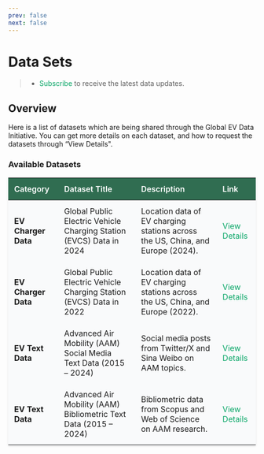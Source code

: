 ```yaml
---
prev: false
next: false
---
```


# Data Sets

> - [Subscribe](https://forms.office.com/Pages/ResponsePage.aspx?id=DQSIkWdsW0yxEjajBLZtrQAAAAAAAAAAAAMAAYrjOiZUNFdHUDFRQ0hZSFJLRTY5VEJKTE1GVllTOS4u) to receive the latest data updates.

## Overview
Here is a list of datasets which are being shared through the Global EV Data Initiative. You can get more details on each dataset, and how to request the datasets through “View Details".

### Available Datasets

| Category         | Dataset Title                                                                 | Description                                                                 | Link                                      |
|------------------|------------------------------------------------------------------------------|-----------------------------------------------------------------------------|-------------------------------------------|
| **EV Charger Data** | Global Public Electric Vehicle Charging Station (EVCS) Data in 2024          | Location data of EV charging stations across the US, China, and Europe (2024). | [View Details](/datasets/ev-charger/2024)     |
| **EV Charger Data** | Global Public Electric Vehicle Charging Station (EVCS) Data in 2022          | Location data of EV charging stations across the US, China, and Europe (2022). | [View Details](/datasets/ev-charger/2022)     |
| **EV Text Data**   | Advanced Air Mobility (AAM) Social Media Text Data (2015 – 2024)             | Social media posts from Twitter/X and Sina Weibo on AAM topics.              | [View Details](/datasets/ev-text/aam-social)  |
| **EV Text Data**   | Advanced Air Mobility (AAM) Bibliometric Text Data (2015 – 2024)             | Bibliometric data from Scopus and Web of Science on AAM research.            | [View Details](/datasets/ev-text/aam-bibliometric) |

<script setup>
import { ref } from 'vue';
</script>

<style scoped>
table {
  width: 100%;
  border-collapse: collapse;
  margin: 1rem 0;
  background-color: #f9fafb;
  box-shadow: 0 2px 4px rgba(0, 0, 0, 0.1);
}

th, td {
  padding: 0.75rem;
  text-align: left;
  border-bottom: 1px solid var(--vp-border-color);
}

th {
  background-color: #306d51ff;
  color: white;
  font-weight: 600;
}

a {
  color: #09a667ff;
  text-decoration: none;
}

a:hover {
  text-decoration: underline;
}
</style>

